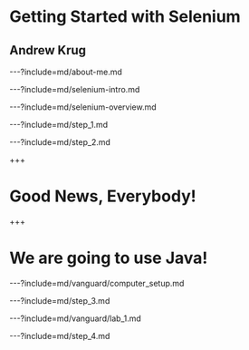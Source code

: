 # Getting Started with Selenium

## Andrew Krug

---?include=md/about-me.md

---?include=md/selenium-intro.md

---?include=md/selenium-overview.md

---?include=md/step_1.md

---?include=md/step_2.md

+++ 

# Good News, Everybody!

+++

# We are going to use Java!

---?include=md/vanguard/computer_setup.md

---?include=md/step_3.md

---?include=md/vanguard/lab_1.md

---?include=md/step_4.md

